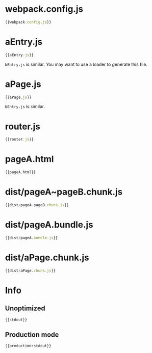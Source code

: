 # webpack.config.js

``` javascript
{{webpack.config.js}}
```

# aEntry.js

``` javascript
{{aEntry.js}}
```

`bEntry.js` is similar. You may want to use a loader to generate this file.

# aPage.js

``` javascript
{{aPage.js}}
```

`bEntry.js` is similar.

# router.js

``` javascript
{{router.js}}
```

# pageA.html

``` html
{{pageA.html}}
```

# dist/pageA~pageB.chunk.js

``` javascript
{{dist/pageA~pageB.chunk.js}}
```

# dist/pageA.bundle.js

``` javascript
{{dist/pageA.bundle.js}}
```

# dist/aPage.chunk.js

``` javascript
{{dist/aPage.chunk.js}}
```

# Info

## Unoptimized

```
{{stdout}}
```

## Production mode

```
{{production:stdout}}
```
